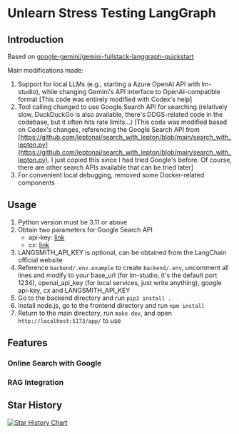 # Unlearn Stress Testing LangGraph

## Introduction

Based on [google-gemini/gemini-fullstack-langgraph-quickstart](https://github.com/google-gemini/gemini-fullstack-langgraph-quickstart)

Main modifications made:
1. Support for local LLMs (e.g., starting a Azure OpenAI API with lm-studio), while changing Gemini's API interface to OpenAI-compatible format [This code was entirely modified with Codex's help]
2. Tool calling changed to use Google Search API for searching (relatively slow, DuckDuckGo is also available, there's DDGS-related code in the codebase, but it often hits rate limits...) [This code was modified based on Codex's changes, referencing the Google Search API from [https://github.com/leptonai/search_with_lepton/blob/main/search_with_lepton.py](https://github.com/leptonai/search_with_lepton/blob/main/search_with_lepton.py). I just copied this since I had tried Google's before. Of course, there are other search APIs available that can be tried later]
3. For convenient local debugging, removed some Docker-related components

## Usage

1. Python version must be 3.11 or above
2. Obtain two parameters for Google Search API
    + api-key: [link](https://developers.google.com/custom-search/v1/introduction?hl=zh-cn#identify_your_application_to_google_with_api_key)
    + cx: [link](https://stackoverflow.com/questions/6562125/getting-a-cx-id-for-custom-search-google-api-python)
3. LANGSMITH_API_KEY is optional, can be obtained from the LangChain official website
4. Reference ```backend/.env.example``` to create ```backend/.env```, uncomment all lines and modify to your base_url (for lm-studio, it's the default port 1234), openai_api_key (for local services, just write anything), google api-key, cx and LANGSMITH_API_KEY
5. Go to the backend directory and run ```pip3 install .```
6. Install node.js, go to the frontend directory and run ```npm install```
7. Return to the main directory, run ```make dev```, and open ```http://localhost:5173/app/``` to use

## Features

### Online Search with Google

### RAG Integration




## Star History

<a href="https://star-history.com/#YuyangXueEd/unlearn_stress_testing_langgraph&Date">
 <picture>
   <source media="(prefers-color-scheme: dark)" srcset="https://api.star-history.com/svg?repos=YuyangXueEd/unlearn_stress_testing_langgraph&type=Date&theme=dark" />
   <source media="(prefers-color-scheme: light)" srcset="https://api.star-history.com/svg?repos=YuyangXueEd/unlearn_stress_testing_langgraph&type=Date" />
   <img alt="Star History Chart" src="https://api.star-history.com/svg?repos=YuyangXueEd/unlearn_stress_testing_langgraph&type=Date" />
 </picture>
</a>

